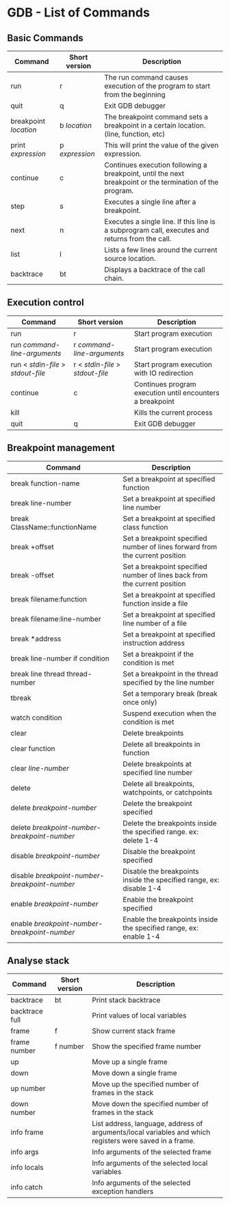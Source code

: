 # GDB - List of Commands

## Basic Commands

| Command | Short version | Description |
| ------- | ------------- | ----------- |
| run | r | The run command causes execution of the program to start from the beginning |
| quit | q | Exit GDB debugger |
| breakpoint *location* | b *location* | The breakpoint command sets a breakpoint in a certain location. (line, function, etc) |
| print *expression* | p *expression* | This will print the value of the given expression. |
| continue | c | Continues execution following a breakpoint, until the next breakpoint or the termination of the program. |
| step | s | Executes a single line after a breakpoint. |
| next | n | Executes a single line. If this line is a subprogram call, executes and returns from the call. |
| list | l | Lists a few lines around the current source location. |
| backtrace | bt | Displays a backtrace of the call chain. |

## Execution control

| Command | Short version | Description |
| ------- | ------------- | ----------- | 
| run | r | Start program execution |
| run  *command-line-arguments* | r *command-line-arguments* | Start program execution |
| run < *stdin-file* > *stdout-file* | r < *stdin-file* > *stdout-file* | Start program execution  with IO redirection |
| continue | c | Continues program execution until encounters a breakpoint |
| kill | | Kills the current process |
| quit | q | Exit GDB debugger |

## Breakpoint management

| Command | Description |
| ------- | ----------- |
| break function-name | Set a breakpoint at specified function |
| break line-number | Set a breakpoint at specified line number |
| break ClassName::functionName | Set a breakpoint at specified class function |
| break +offset | Set a breakpoint specified number of lines forward from the current position |
| break -offset | Set a breakpoint specified number of lines back from the current position |
| break filename:function | Set a breakpoint at specified function inside a file |
| break filename:line-number | Set a breakpoint at specified line number of a file |
| break *address | Set a breakpoint at specified instruction address |
| break line-number if condition | Set a breakpoint if the condition is met |
| break line thread thread-number | Set a breakpoint in the thread specified by the line number |
| tbreak | Set a temporary break (break once only) |
| watch condition | Suspend execution when the condition is met |
| clear | Delete breakpoints |
| clear function | Delete all breakpoints in function |
| clear *line-number* | Delete breakpoints at specified line number |
| delete |  Delete all breakpoints, watchpoints, or catchpoints |
| delete *breakpoint-number* | Delete the breakpoint specified |
| delete *breakpoint-number*-*breakpoint-number* | Delete the breakpoints inside the specified range. ex: delete 1-4 |
| disable *breakpoint-number* |  Disable the breakpoint specified |
| disable *breakpoint-number*-*breakpoint-number* | Disable the breakpoints inside the specified range, ex: disable 1-4 |
| enable *breakpoint-number* | Enable the breakpoint specified |
| enable *breakpoint-number*-*breakpoint-number* | Enable the breakpoints inside the specified range, ex: enable 1-4

## Analyse stack

| Command | Short version | Description |
| ------- | ------------- | ----------- |
| backtrace | bt | Print stack backtrace |
| backtrace full | | Print values of local variables |
| frame | f | Show current stack frame
| frame number | f number | Show the specified frame number |
| up | | Move up a single frame |
| down | | Move down a single frame |
| up number | | Move up the specified number of frames in the stack |
| down number | | Move down the specified number of frames in the stack |
| info frame | | List address, language, address of arguments/local variables and which registers were saved in a frame.
| info args | | Info arguments of the selected frame |
| info locals | | Info arguments of the selected local variables |
| info catch | | Info arguments of the selected exception handlers |
